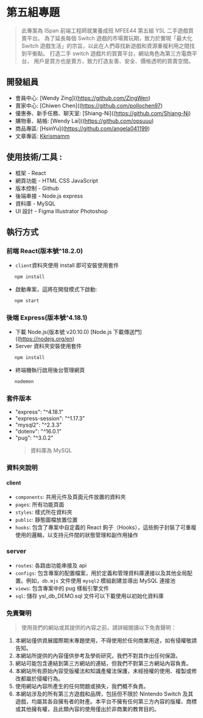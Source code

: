# 第五組專題

> 此專案為 ISpan 前端工程師就業養成班 MFEE44 第五組 YSL 二手遊戲買賣平台。
> 為了延長每個 Switch 遊戲的市場賞玩期，致力於實現「最大化 Switch 遊戲生活」的宗旨，以此在人們尋找新遊戲和資源重複利用之間找到平衡點。
> 打造二手 switch 遊戲片的買賣平台，網站角色為第三方電商平台，
> 用戶是買方也是賣方，致力打造友善、安全、價格透明的買賣空間。

## 開發組員

- 會員中心: [Wendy Zing]((https://github.com/ZingWen)
- 賣家中心: [Chiwen Chen]((https://github.com/pollochen97)
- 優惠券、新手任務、聊天室: [Shiang-Ni]((https://github.com/Shiang-Ni)
- 購物車、結帳: [Wendy Lai]((https://github.com/opsuuu)
- 商品專區: [HsinYu]((https://github.com/angela041199)
- 文章專區: [Kkrismamm](https://github.com/Kkrismamm)

## 使用技術/工具 :

- 框架 - React
- 網頁功能 - HTML CSS JavaScript
- 版本控制 - Github
- 後端串接 - Node.js express
- 資料庫 - MySQL
- UI 設計 - Figma Illustrator Photoshop

## 執行方式

### 前端 React(版本號^18.2.0)

- `client`資料夾使用 install 即可安裝使用套件

```sh
   npm install
```

- 啟動專案，這將在開發模式下啟動:

```sh
   npm start
```

### 後端 Express(版本號^4.18.1)

- 下載 Node.js(版本號 v20.10.0) [Node.js 下載傳送門]((https://nodejs.org/en)
- Server 資料夾安裝使用套件

```sh
   npm install
```

- 終端機執行啟用後台管理網頁

```sh
   nodemon
```

### 套件版本

- "express": "^4.18.1"
- "express-session": "^1.17.3"
- "mysql2": "^2.3.3"
- "dotenv": "^16.0.1"
- "pug": "^3.0.2"
  > 資料庫為 MySQL

### 資料夾說明

#### client

- `components`: 共用元件及頁面元件放置的資料夾
- `pages`: 所有功能頁面
- `styles`: 樣式所在資料夾
- `public`: 靜態圖檔放置位置
- `hooks`: 包含了專案中自定義的 React 鉤子（Hooks），這些鉤子封裝了可重複使用的邏輯，以支持元件間的狀態管理和副作用操作

### server

- `routes`: 各路由功能串接及 api
- `configs`: 包含專案的配置檔案，用於定義和管理資料庫連接以及其他全局配置。例如，`db.mjs` 文件使用 `mysql2` 模組創建並導出 MySQL 連接池
- `views`: 包含專案中的 pug 樣板引擎文件
- `sql`: 儲存 ysl_db_DEMO.sql 文件可以下載使用以初始化資料庫

### 免責聲明

> 使用我們的網站或其提供的內容之前，請詳細閱讀以下免責聲明：

1. 本網站僅供資展國際期末專題使用，不得使用於任何商業用途，如有侵權敬請告知。
2. 本網站所提供的內容僅供參考及學術研究，我們不對其作出任何保證。
3. 網站可能包含連結到第三方網站的連結，但我們不對第三方網站內容負責。
4. 本網站所有原始內容受版權法和知識產權法保護，未經授權的使用、複製或修改都屬於侵權行為。
5. 使用網站內容所產生的任何問題或損失，我們概不負責。
6. 本網站涉及的所有第三方遊戲和品牌，包括但不限於 Nintendo Switch 及其遊戲，均屬其各自擁有者的財產。本平台不擁有任何第三方內容的版權、商標或其他擁有權，且此類內容的使用僅出於非商業的教育目的。
   >
